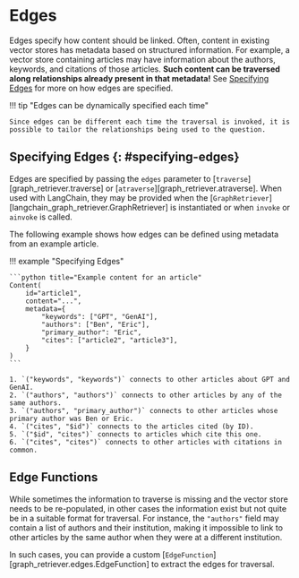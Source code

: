 # Edges

Edges specify how content should be linked.
Often, content in existing vector stores has metadata based on structured information.
For example, a vector store containing articles may have information about the authors, keywords, and citations of those articles.
__Such content can be traversed along relationships already present in that metadata!__
See [Specifying Edges](#specifying-edges) for more on how edges are specified.

!!! tip "Edges can be dynamically specified each time"

    Since edges can be different each time the traversal is invoked, it is possible to tailor the relationships being used to the question.

## Specifying Edges {: #specifying-edges}

Edges are specified by passing the `edges` parameter to [`traverse`][graph_retriever.traverse] or [`atraverse`][graph_retriever.atraverse]. When used with LangChain, they may be provided when the [`GraphRetriever`][langchain_graph_retriever.GraphRetriever] is instantiated or when `invoke` or `ainvoke` is called.

The following example shows how edges can be defined using metadata from an example article.

!!! example "Specifying Edges"

    ```python title="Example content for an article"
    Content(
        id="article1",
        content="...",
        metadata={
            "keywords": ["GPT", "GenAI"],
            "authors": ["Ben", "Eric"],
            "primary_author": "Eric",
            "cites": ["article2", "article3"],
        }
    )
    ```

    1. `("keywords", "keywords")` connects to other articles about GPT and GenAI.
    2. `("authors", "authors")` connects to other articles by any of the same authors.
    3. `("authors", "primary_author")` connects to other articles whose primary author was Ben or Eric.
    4. `("cites", "$id")` connects to the articles cited (by ID).
    5. `("$id", "cites")` connects to articles which cite this one.
    6. `("cites", "cites")` connects to other articles with citations in common.

## Edge Functions

While sometimes the information to traverse is missing and the vector store
needs to be re-populated, in other cases the information exist but not quite be
in a suitable format for traversal. For instance, the `"authors"` field may
contain a list of authors and their institution, making it impossible to link to
other articles by the same author when they were at a different institution.

In such cases, you can provide a custom
[`EdgeFunction`][graph_retriever.edges.EdgeFunction] to extract the edges for
traversal.